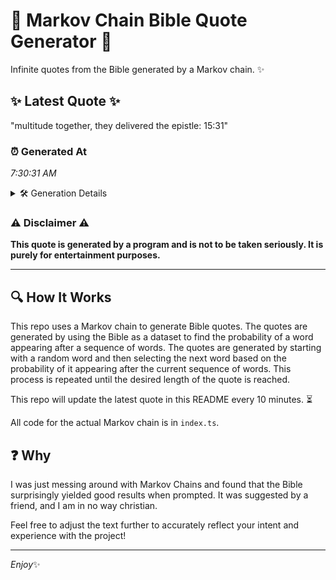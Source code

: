 # 📖 Markov Chain Bible Quote Generator 📖

Infinite quotes from the Bible generated by a Markov chain. ✨

## ✨ Latest Quote ✨
"multitude together, they delivered the epistle: 15:31"

### ⏰ Generated At
*7:30:31 AM*

<details>
    <summary>🛠️ Generation Details</summary>
    <p>
        <strong>🌱 Seed:</strong> multitude<br>
        <strong>🔄 Iterations:</strong> 6<br>
        <strong>📜 Context History:</strong><br>[ multitude ]: together,<br>[ multitude, together, ]: they<br>[ multitude, together,, they ]: delivered<br>[ multitude, together,, they, delivered ]: the<br>[ multitude, together,, they, delivered, the ]: epistle:<br>[ multitude, together,, they, delivered, the, epistle: ]: 15:31<br>
    </p>
</details>

### ⚠️ Disclaimer ⚠️
**This quote is generated by a program and is not to be taken seriously. It is purely for entertainment purposes.**

---

## 🔍 How It Works

This repo uses a Markov chain to generate Bible quotes. The quotes are generated by using the Bible as a dataset to find the probability of a word appearing after a sequence of words. The quotes are generated by starting with a random word and then selecting the next word based on the probability of it appearing after the current sequence of words. This process is repeated until the desired length of the quote is reached.

This repo will update the latest quote in this README every 10 minutes. ⏳

All code for the actual Markov chain is in `index.ts`.

## ❓ Why

I was just messing around with Markov Chains and found that the Bible surprisingly yielded good results when prompted. 
It was suggested by a friend, and I am in no way christian.

Feel free to adjust the text further to accurately reflect your intent and experience with the project!

---

*Enjoy*✨
